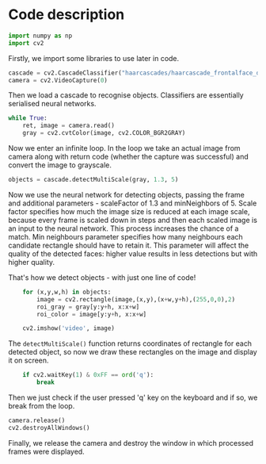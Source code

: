 # Code description

```python
import numpy as np
import cv2
```

Firstly, we import some libraries to use later in code.

```python
cascade = cv2.CascadeClassifier("haarcascades/haarcascade_frontalface_default.xml")
camera = cv2.VideoCapture(0)
```

Then we load a cascade to recognise objects. Classifiers are essentially serialised neural networks. 

```python
while True:
    ret, image = camera.read()
    gray = cv2.cvtColor(image, cv2.COLOR_BGR2GRAY)
```

Now we enter an infinite loop. In the loop we take an actual image from camera along with return code (whether the capture was successful) and convert the image to grayscale.

```python
objects = cascade.detectMultiScale(gray, 1.3, 5)
```

Now we use the neural network for detecting objects, passing the frame and additional parameters - scaleFactor of 1.3 and minNeighbors of 5. Scale factor specifies how much the image size is reduced at each image scale, because every frame is scaled down in steps and then each scaled image is an input to the neural network. This process increases the chance of a match. Min neighbours parameter specifies how many neighbours each candidate rectangle should have to retain it. This parameter will affect the quality of the detected faces: higher value results in less detections but with higher quality.

That's how we detect objects - with just one line of code!

```python
    for (x,y,w,h) in objects:
        image = cv2.rectangle(image,(x,y),(x+w,y+h),(255,0,0),2)
        roi_gray = gray[y:y+h, x:x+w]
        roi_color = image[y:y+h, x:x+w]

    cv2.imshow('video', image)
```

The `detectMultiScale()` function returns coordinates of rectangle for each detected object, so now we draw these rectangles on the image and display it on screen. 

```python
    if cv2.waitKey(1) & 0xFF == ord('q'):
        break
```

Then we just check if the user pressed 'q' key on the keyboard and if so, we break from the loop. 

```python
camera.release()
cv2.destroyAllWindows()
```

Finally, we release the camera and destroy the window in which processed frames were displayed. 